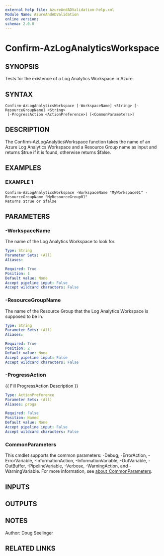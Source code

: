 ```yaml
---
external help file: AzureAndADValidation-help.xml
Module Name: AzureAndADValidation
online version:
schema: 2.0.0
---
```


# Confirm-AzLogAnalyticsWorkspace

## SYNOPSIS
Tests for the existence of a Log Analytics Workspace in Azure.

## SYNTAX

```
Confirm-AzLogAnalyticsWorkspace [-WorkspaceName] <String> [-ResourceGroupName] <String>
 [-ProgressAction <ActionPreference>] [<CommonParameters>]
```

## DESCRIPTION
The Confirm-AzLogAnalyticsWorkspace function takes the name of an Azure Log Analytics Workspace and a Resource Group name
as input and returns $true if it is found, otherwise returns $false.

## EXAMPLES

### EXAMPLE 1
```
Confirm-AzLogAnalyticsWorkspace -WorkspaceName "MyWorkspace01" -ResourceGroupName "MyResourceGroup01"
Returns $true or $false
```

## PARAMETERS

### -WorkspaceName
The name of the Log Analytics Workspace to look for.

```yaml
Type: String
Parameter Sets: (All)
Aliases:

Required: True
Position: 1
Default value: None
Accept pipeline input: False
Accept wildcard characters: False
```

### -ResourceGroupName
The name of the Resource Group that the Log Analytics Workspace is supposed to be in.

```yaml
Type: String
Parameter Sets: (All)
Aliases:

Required: True
Position: 2
Default value: None
Accept pipeline input: False
Accept wildcard characters: False
```

### -ProgressAction
{{ Fill ProgressAction Description }}

```yaml
Type: ActionPreference
Parameter Sets: (All)
Aliases: proga

Required: False
Position: Named
Default value: None
Accept pipeline input: False
Accept wildcard characters: False
```

### CommonParameters
This cmdlet supports the common parameters: -Debug, -ErrorAction, -ErrorVariable, -InformationAction, -InformationVariable, -OutVariable, -OutBuffer, -PipelineVariable, -Verbose, -WarningAction, and -WarningVariable. For more information, see [about_CommonParameters](http://go.microsoft.com/fwlink/?LinkID=113216).

## INPUTS

## OUTPUTS

## NOTES
Author: Doug Seelinger

## RELATED LINKS
